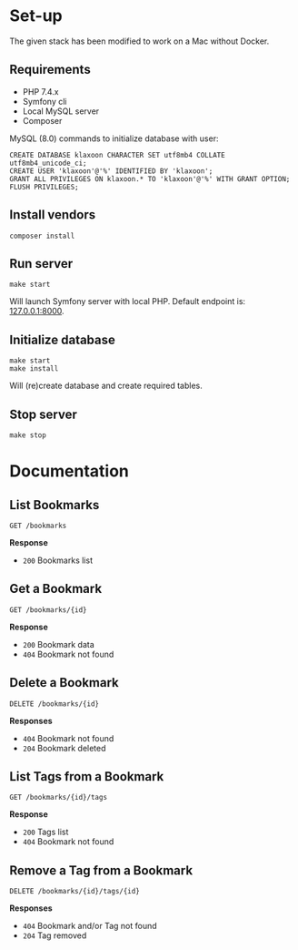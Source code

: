 # Set-up

The given stack has been modified to work on a Mac without Docker.

## Requirements

* PHP 7.4.x
* Symfony cli
* Local MySQL server
* Composer

MySQL (8.0) commands to initialize database with user:

    CREATE DATABASE klaxoon CHARACTER SET utf8mb4 COLLATE utf8mb4_unicode_ci;
    CREATE USER 'klaxoon'@'%' IDENTIFIED BY 'klaxoon';
    GRANT ALL PRIVILEGES ON klaxoon.* TO 'klaxoon'@'%' WITH GRANT OPTION;
    FLUSH PRIVILEGES;

## Install vendors

    composer install

## Run server

    make start

Will launch Symfony server with local PHP. Default endpoint is: [127.0.0.1:8000](http://127.0.0.1:8000).

## Initialize database

    make start
    make install

Will (re)create database and create required tables.

## Stop server

    make stop

# Documentation

## List Bookmarks

    GET /bookmarks

**Response**

* `200` Bookmarks list

## Get a Bookmark

    GET /bookmarks/{id}

**Response**

* `200` Bookmark data
* `404` Bookmark not found

## Delete a Bookmark

    DELETE /bookmarks/{id}

**Responses**

* `404` Bookmark not found
* `204` Bookmark deleted

## List Tags from a Bookmark

    GET /bookmarks/{id}/tags

**Response**

* `200` Tags list
* `404` Bookmark not found

## Remove a Tag from a Bookmark

    DELETE /bookmarks/{id}/tags/{id}

**Responses**

* `404` Bookmark and/or Tag not found
* `204` Tag removed
